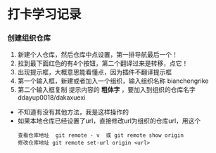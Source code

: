 # 打卡学习记录
### 创建组织仓库
  1. 新建个人仓库，然后仓库中点设置，第一排导航最后一个！
  2. 拉到最下面红色的有4个按钮，第二个翻译过来是转移，点它！
  3. 出现提示框，大概意思能看懂点，因为插件不翻译提示框
  4. 第一个输入框，新建或者加入一个组织，输入组织名称 bianchengrike
  5. 第二个输入框复制 提示内容的 **粗体字** ，要加入到组织的仓库名字 ddayup0018/dakaxuexi
  - 不知道有没有其他方法，我是这样操作的
  - 如果本地仓库已经设置了url，直接修改url为组织的仓库url，用这个
    ~~~
    查看仓库地址  git remote - v  或 git remote show origin
    修改仓库地址 git remote set-url origin <url> 
    ~~~